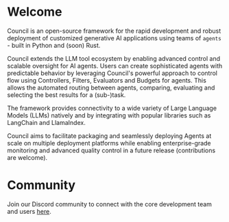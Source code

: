 # Welcome


Council is an open-source framework for the rapid development and robust deployment of customized generative AI applications using teams of `agents` - built in Python and (soon) Rust.

Council extends the LLM tool ecosystem by enabling advanced control and scalable oversight for AI agents. Users can create sophisticated agents with predictable behavior by leveraging Council's powerful approach to control flow using Controllers, Filters, Evaluators and Budgets for agents. This allows the automated routing between agents, comparing, evaluating and selecting the best results for a (sub-)task. 

The framework provides connectivity to a wide variety of Large Language Models (LLMs) natively and by integrating with popular libraries such as LangChain and LlamaIndex.

Council aims to facilitate packaging and seamlessly deploying Agents at scale on multiple deployment platforms while enabling enterprise-grade monitoring and advanced quality control in a future release (contributions are welcome).

# Community

Join our Discord community to connect with the core development team and users <a href="https://discord.gg/uhusYQcP">here</a>.

